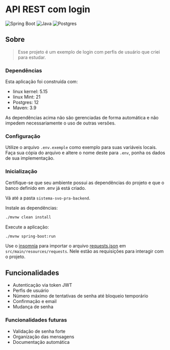# API REST com login

![Spring Boot](https://img.shields.io/badge/spring-6DB33F?style=for-the-badge&logoColor=white&logo=spring)
![Java](https://img.shields.io/badge/java-%23ED8B00.svg?style=for-the-badge&logo=openjdk&logoColor=white)
![Postgres](https://img.shields.io/badge/postgres-%23316192.svg?style=for-the-badge&logo=postgresql&logoColor=white)

## Sobre

> Esse projeto é um exemplo de login com perfis de usuário que criei para estudar.

### Dependências

Esta aplicação foi construída com:

- linux kernel: 5.15
- linux Mint: 21
- Postgres: 12
- Maven: 3.9

As dependências acima não são gerenciadas de forma automática e não impedem necessariamente o uso de outras versões.

### Configuração

Utilize o arquivo `.env.exemple` como exemplo para suas variáveis locais. Faça sua cópia do arquivo e altere o nome deste para `.env`, ponha os dados de sua implementação.

### Inicialização

Certifique-se que seu ambiente possui as dependências do projeto e que o banco definido em .env já está criado.

Vá até a pasta `sistema-svo-pra-backend`.

Instale as dependências:
```bash
./mvnw clean install
```

Execute a aplicação:
```bash
./mvnw spring-boot:run
```

Use o [insomnia](https://insomnia.rest/) para importar o arquivo [requests.json](src/main/resources/requests/requests.json) em `src/main/resources/requests`. Nele estão as requisições para interagir com o projeto.

## Funcionalidades

- Autenticação via token JWT
- Perfis de usuário
- Número máximo de tentativas de senha até bloqueio temporário
- Confirmação e email
- Mudança de senha

### Funcionalidades futuras

- Validação de senha forte
- Organização das mensagens
- Documentação automática
